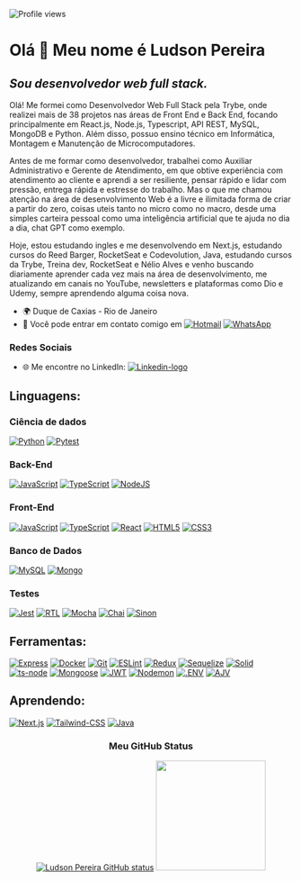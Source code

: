 <p align="left"> <img src="https://komarev.com/ghpvc/?username=Ludson96&color=brightgreen" alt="Profile views" /> </p>

# Olá 👋 Meu nome é Ludson Pereira

## ***Sou desenvolvedor web full stack.***

Olá!
Me formei como Desenvolvedor Web Full Stack pela Trybe, onde realizei mais de 38 projetos nas áreas de Front End e Back End, focando principalmente em React.js, Node.js, Typescript, API REST, MySQL, MongoDB e Python. Além disso, possuo ensino técnico em Informática, Montagem e Manutenção de Microcomputadores.

Antes de me formar como desenvolvedor, trabalhei como Auxiliar Administrativo e Gerente de Atendimento, em que obtive experiência com atendimento ao cliente e aprendi a ser resiliente, pensar rápido e lidar com pressão, entrega rápida e estresse do trabalho. Mas o que me chamou atenção na área de desenvolvimento Web é a livre e ilimitada forma de criar a partir do zero, coisas uteis tanto no micro como no macro, desde uma simples carteira pessoal como uma inteligência artificial que te ajuda no dia a dia, chat GPT como exemplo.

Hoje, estou estudando ingles e me desenvolvendo em Next.js, estudando cursos do Reed Barger, RocketSeat e Codevolution, Java, estudando cursos da Trybe, Treina dev, RocketSeat e Nélio Alves e venho buscando diariamente aprender cada vez mais na área de desenvolvimento, me atualizando em canais no YouTube, newsletters e plataformas como Dio e Udemy, sempre aprendendo alguma coisa nova.

- 🌍 Duque de Caxias - Rio de Janeiro
- 📧 Você pode entrar em contato comigo em [![Hotmail][Hotmail-logo]][Hotmail-url] [![WhatsApp][WhatsApp-logo]][WhatsApp-url]

### **Redes Sociais**

- 🌐 Me encontre no LinkedIn: [![Linkedin-logo]][Linkedin-url]

## **Linguagens:**

### **Ciência de dados**

[![Python][Python-logo]][Python-url]
[![Pytest][Pytest-logo]][Pytest-url]

### **Back-End**

 [![JavaScript][JavaScript-logo]][JavaScript-url]
 [![TypeScript][TypeScript-logo]][TypeScript-url]
 [![NodeJS][NodeJS-logo]][NodeJS-url]

### **Front-End**

 [![JavaScript][JavaScript-logo]][JavaScript-url]
 [![TypeScript][TypeScript-logo]][TypeScript-url]
 [![React][React-logo]][React-url]
 [![HTML5][HTML5-logo]][HTML5-url]
 [![CSS3][CSS3-logo]][CSS3-url]

### **Banco de Dados**

 [![MySQL][MySQL-logo]][MySQL-url]
 [![Mongo][Mongo-logo]][Mongo-url]

### **Testes**

  [![Jest][Jest-logo]][Jest-url]
  [![RTL][RTL-logo]][RTL-url]
  [![Mocha][Mocha-logo]][Mocha-url]
  [![Chai][Chai-logo]][Chai-url]
  [![Sinon][Sinon-logo]][Sinon-url]

## **Ferramentas:**

 [![Express][Express-logo]][Express-url]
 [![Docker][Docker-logo]][Docker-url]
 [![Git][Git-logo]][Git-url]
 [![ESLint][ESLint-logo]][ESLint-url]
 [![Redux][Redux-logo]][Redux-url]
 [![Sequelize][Sequelize-logo]][Sequelize-url]
 [![Solid][Solid-logo]][Solid-url]
 [![ts-node][ts-node-logo]][ts-node-url]
 [![Mongoose][Mongoose-logo]][Mongoose-url]
 [![JWT][JWT-logo]][JWT-url]
 [![Nodemon][Nodemon-logo]][Nodemon-url]
 [![.ENV][.ENV-logo]][.ENV-url]
 [![AJV][AJV-logo]][AJV-url]

## **Aprendendo:**

 [![Next.js][Next.js-logo]][Next.js-url]
 [![Tailwind-CSS][Tailwind-CSS-logo]][Tailwind-CSS-url]
 [![Java][Java-logo]][Java-url]

<div align="center" margin-bottom="10px">

### **Meu GitHub Status**

  [![Ludson Pereira GitHub status][GitHub-stats-card]][GitHub]
  <a href="https://github.com/Ludson96">
    <img height="195em" src="https://github-readme-stats.vercel.app/api/top-langs/?username=Ludson96&layout=compact&theme=dracula"/>
  </a>

</div>

[HTML5-logo]: https://img.shields.io/badge/html5-%23E34F26.svg?style=for-the-badge&logo=html5&logoColor=white
[HTML5-url]: https://developer.mozilla.org/pt-BR/docs/Web/HTML
[CSS3-logo]: https://img.shields.io/badge/css3-%231572B6.svg?style=for-the-badge&logo=css3&logoColor=white
[CSS3-url]: https://developer.mozilla.org/pt-BR/docs/Web/CSS
[JavaScript-logo]: https://img.shields.io/badge/javascript-%23323330.svg?style=for-the-badge&logo=javascript&logoColor=%23F7DF1E
[JavaScript-url]: https://www.javascript.com/
[React-logo]: https://img.shields.io/badge/react-%2320232a.svg?style=for-the-badge&logo=react&logoColor=%2361DAFB
[React-url]: https://reactjs.org
[RTL-logo]: https://img.shields.io/badge/-TestingLibrary-%23E33332?style=for-the-badge&logo=testing-library&logoColor=white
[RTL-url]: https://testing-library.com/
[Redux-logo]: https://img.shields.io/badge/redux-%23593d88.svg?style=for-the-badge&logo=redux&logoColor=white
[Redux-url]: https://redux.js.org
[NodeJS-logo]: https://img.shields.io/badge/node.js-6DA55F?style=for-the-badge&logo=node.js&logoColor=white
[NodeJS-url]: https://nodejs.org/en/
[Docker-logo]: https://img.shields.io/badge/docker-%230db7ed.svg?style=for-the-badge&logo=docker&logoColor=white
[Docker-url]: https://www.docker.com
[Jest-logo]: https://img.shields.io/badge/-jest-%23C21325?style=for-the-badge&logo=jest&logoColor=white
[Jest-url]: https://jestjs.io
[MySQL-logo]: https://img.shields.io/badge/mysql-%2300f.svg?style=for-the-badge&logo=mysql&logoColor=white
[MySQL-url]: https://www.mysql.com
[Sequelize-logo]: https://img.shields.io/badge/Sequelize-52B0E7?style=for-the-badge&logo=Sequelize&logoColor=white
[Sequelize-url]: https://sequelize.org
[Git-logo]: https://img.shields.io/badge/git-%23F05033.svg?style=for-the-badge&logo=git&logoColor=white
[Git-url]: https://git-scm.com
[Express-logo]: https://img.shields.io/badge/express.js-%23404d59.svg?style=for-the-badge&logo=express&logoColor=%2361DAFB
[Express-url]: https://expressjs.com
[Mocha-logo]: https://img.shields.io/badge/-mocha-%238D6748?style=for-the-badge&logo=mocha&logoColor=white
[Mocha-url]: https://mochajs.org
[JWT-logo]: https://img.shields.io/badge/JWT-black?style=for-the-badge&logo=JSON%20web%20tokens
[JWT-url]: https://jwt.io/
[TypeScript-logo]: https://img.shields.io/badge/typescript-%23007ACC.svg?style=for-the-badge&logo=typescript&logoColor=white
[TypeScript-url]: https://www.typescriptlang.org/
[Nodemon-logo]: https://img.shields.io/badge/Nodemon-76D04B?logo=nodemon&logoColor=fff&style=for-the-badge
[Nodemon-url]: https://www.npmjs.com/package/nodemon
[ESLint-logo]: https://img.shields.io/badge/ESLint-4B3263?style=for-the-badge&logo=eslint&logoColor=white
[ESLint-url]: https://eslint.org/
[Chai-logo]: https://img.shields.io/badge/Chai-A30701?logo=chai&logoColor=fff&style=for-the-badge
[Chai-url]: https://www.chaijs.com
[Mongo-url]:https://www.mongodb.com/
[Mongo-logo]: https://img.shields.io/badge/MongoDB-%234ea94b.svg?style=for-the-badge&logo=mongodb&logoColor=white
[Solid-url]: https://pt.wikipedia.org/wiki/SOLID
[Solid-logo]: https://img.shields.io/badge/Solid-2c4f7c?style=for-the-badge&logo=solid&logoColor=c8c9cb
[Mongoose-url]: https://mongoosejs.com/
[Mongoose-logo]: https://img.shields.io/badge/Mongoose-4EA94B?style=for-the-badge&logo=mongodb&logoColor=white
[ts-node-logo]: https://img.shields.io/badge/ts--node-3178C6?logo=tsnode&logoColor=fff&style=for-the-badge
[ts-node-url]: https://www.npmjs.com/package/ts-node-dev
[Python-logo]: https://img.shields.io/badge/Python-FFD43B?style=for-the-badge&logo=python&logoColor=blue
[Python-url]: https://www.python.org/
[Sinon-logo]: https://img.shields.io/badge/sinon.js-323330?style=for-the-badge&logo=sinon
[Sinon-url]: https://www.npmjs.com/package/sinon
[Hotmail-logo]: https://img.shields.io/badge/Microsoft_Outlook-0078D4?style=for-the-badge&logo=microsoft-outlook&logoColor=white
[Hotmail-url]: mailto:ludson_ps27@hotmail.com
[Linkedin-logo]: https://img.shields.io/badge/-LinkedIn-%230077B5?style=for-the-badge&logo=linkedin&logoColor=white
[Linkedin-url]: https://www.linkedin.com/in/ludson96/
[GitHub]: https://github.com/Ludson96
[GitHub-stats-card]: https://github-readme-stats.vercel.app/api?username=Ludson96&count_private=true&show_icons=true&theme=dracula&height=180
[WhatsApp-logo]: https://img.shields.io/badge/WhatsApp-25D366?style=for-the-badge&logo=whatsapp&logoColor=white
[WhatsApp-url]: https://wa.me/5521991081759?text=Ol%C3%A1%2C+Ludson.+Vi+seu+perfil+no+GitHub
[Pytest-logo]: https://img.shields.io/badge/Pytest-0A9EDC.svg?style=for-the-badge&logo=Pytest&logoColor=white
[Pytest-url]: https://docs.pytest.org/en/7.2.x/
[.ENV-logo]: https://img.shields.io/badge/.ENV-ECD53F?logo=dotenv&logoColor=000&style=for-the-badge
[.ENV-url]: https://www.npmjs.com/package/dotenv
[AJV-logo]: https://img.shields.io/badge/Ajv-23C8D2.svg?style=for-the-badge&logo=Ajv&logoColor=white
[AJV-url]: https://ajv.js.org/
[Java-logo]: https://img.shields.io/badge/java-%23ED8B00.svg?style=for-the-badge&logo=openjdk&logoColor=white
[Java-url]: https://www.java.com/pt-BR/
[Next.js-logo]: https://img.shields.io/badge/Next-black?style=for-the-badge&logo=next.js&logoColor=white
[Next.js-url]: https://nextjs.org/
[Tailwind-CSS-logo]: https://img.shields.io/badge/tailwindcss-%2338B2AC.svg?style=for-the-badge&logo=tailwind-css&logoColor=white
[Tailwind-CSS-url]: https://tailwindcss.com/
